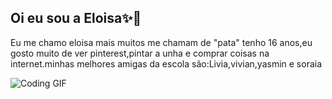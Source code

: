 ## Oi eu sou a Eloisa✨🎀
Eu me chamo eloisa mais muitos me chamam de "pata" tenho 16 anos,eu gosto muito de ver pinterest,pintar a unha e comprar coisas na internet.minhas melhores amigas da escola são:Livia,vivian,yasmin e soraia


![Coding GIF]([https://media.giphy.com/media/qgQUggAC3Pfv687qPC/giphy.gif](https://media1.tenor.com/m/T3PyR-mTSogAAAAd/rapunzel-tangled.gif))




 
